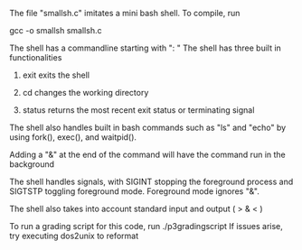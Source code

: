 The file "smallsh.c" imitates a mini bash shell. To compile, run

gcc -o smallsh smallsh.c

The shell has a commandline starting with ": "
The shell has three built in functionalities

1. exit
exits the shell

2. cd
changes the working directory

3. status
returns the most recent exit status or terminating signal


The shell also handles built in bash commands such as "ls" and "echo"
by using fork(), exec(), and waitpid().

Adding a "&" at the end of the command will have the command run in the background

The shell handles signals, with SIGINT stopping the foreground process and 
SIGTSTP toggling foreground mode. Foreground mode ignores "&".

The shell also takes into account standard input and output ( > & < )

To run a grading script for this code, run ./p3gradingscript
If issues arise, try executing dos2unix to reformat

